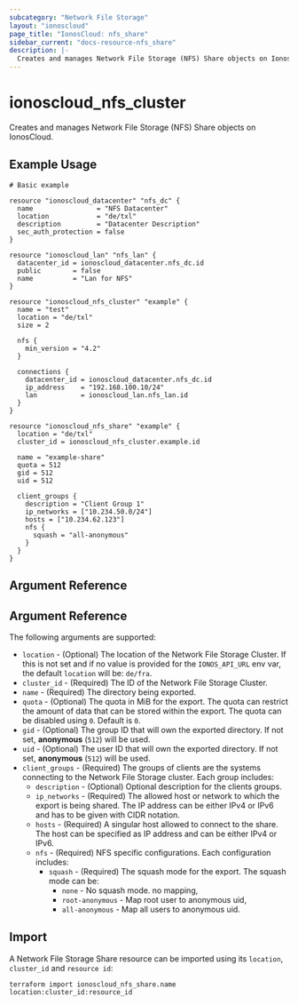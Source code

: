 ```yaml
---
subcategory: "Network File Storage"
layout: "ionoscloud"
page_title: "IonosCloud: nfs_share"
sidebar_current: "docs-resource-nfs_share"
description: |-
  Creates and manages Network File Storage (NFS) Share objects on IonosCloud.
---
```


# ionoscloud_nfs_cluster

Creates and manages Network File Storage (NFS) Share objects on IonosCloud.

## Example Usage

```hcl
# Basic example

resource "ionoscloud_datacenter" "nfs_dc" {
  name                = "NFS Datacenter"
  location            = "de/txl"
  description         = "Datacenter Description"
  sec_auth_protection = false
}

resource "ionoscloud_lan" "nfs_lan" {
  datacenter_id = ionoscloud_datacenter.nfs_dc.id
  public        = false
  name          = "Lan for NFS"
}

resource "ionoscloud_nfs_cluster" "example" {
  name = "test"
  location = "de/txl"
  size = 2

  nfs {
    min_version = "4.2"
  }

  connections {
    datacenter_id = ionoscloud_datacenter.nfs_dc.id
    ip_address    = "192.168.100.10/24"
    lan           = ionoscloud_lan.nfs_lan.id
  }
}

resource "ionoscloud_nfs_share" "example" {
  location = "de/txl"
  cluster_id = ionoscloud_nfs_cluster.example.id

  name = "example-share"
  quota = 512
  gid = 512
  uid = 512

  client_groups {
    description = "Client Group 1"
    ip_networks = ["10.234.50.0/24"]
    hosts = ["10.234.62.123"]
    nfs {
      squash = "all-anonymous"
    }
  }
}
```

## Argument Reference

## Argument Reference

The following arguments are supported:

- `location` - (Optional) The location of the Network File Storage Cluster. If this is not set and if no value is provided for the `IONOS_API_URL` env var, the default `location` will be: `de/fra`.
- `cluster_id` - (Required) The ID of the Network File Storage Cluster.
- `name` - (Required) The directory being exported.
- `quota` - (Optional) The quota in MiB for the export. The quota can restrict the amount of data that can be stored within the export. The quota can be disabled using `0`. Default is `0`.
- `gid` - (Optional) The group ID that will own the exported directory. If not set, **anonymous** (`512`) will be used.
- `uid` - (Optional) The user ID that will own the exported directory. If not set, **anonymous** (`512`) will be used.
- `client_groups` - (Required) The groups of clients are the systems connecting to the Network File Storage cluster. Each group includes:
  - `description` - (Optional) Optional description for the clients groups.
  - `ip_networks` - (Required) The allowed host or network to which the export is being shared. The IP address can be either IPv4 or IPv6 and has to be given with CIDR notation.
  - `hosts` - (Required) A singular host allowed to connect to the share. The host can be specified as IP address and can be either IPv4 or IPv6.
  - `nfs` - (Required) NFS specific configurations. Each configuration includes:
    - `squash` - (Required) The squash mode for the export. The squash mode can be:
      - `none` - No squash mode. no mapping,
      - `root-anonymous` - Map root user to anonymous uid,
      - `all-anonymous` - Map all users to anonymous uid. 

## Import

A Network File Storage Share resource can be imported using its `location`, `cluster_id` and `resource id`:

```shell
terraform import ionoscloud_nfs_share.name location:cluster_id:resource_id
```
